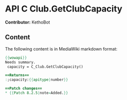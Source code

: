 # API C Club.GetClubCapacity

**Contributor:** KethoBot

## Content

The following content is in MediaWiki markdown format:

```mediawiki
{{wowapi}}
Needs summary.
 capacity = C_Club.GetClubCapacity()

==Returns==
:;capacity:{{apitype|number}}

==Patch changes==
* {{Patch 8.2.5|note=Added.}}
```